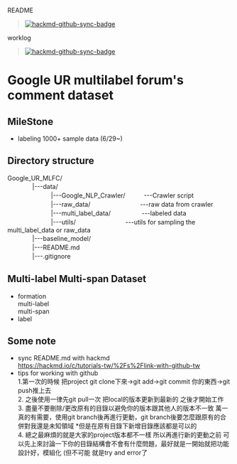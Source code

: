 README
>[![hackmd-github-sync-badge](https://hackmd.io/2qQKhR-hRq-62aXKv4n6cg/badge)](https://hackmd.io/2qQKhR-hRq-62aXKv4n6cg)  

worklog 
>[![hackmd-github-sync-badge](https://hackmd.io/TX6rpzlaSkuiE9k3Cu-vKQ/badge)](https://hackmd.io/TX6rpzlaSkuiE9k3Cu-vKQ)
# Google UR multilabel forum's comment dataset
## MileStone
* labeling 1000+ sample data (6/29~)
## Directory structure
Google_UR_MLFC/  
　　　　|---data/　  
　　　　　　　|---Google_NLP_Crawler/　　　---Crawler script   
　　　　　　　|---raw_data/　　　　　　　　---raw data from crawler   
　　　　　　　|---multi_label_data/　　　　　---labeled data   
　　　　　　　|---utils/　　　　　　　　---utils for sampling the multi_label_data or raw_data   
　　　　|---baseline_model/  
　　　　|---README.md  
　　　　|---.gitignore  
## Multi-label Multi-span Dataset
* formation  
 multi-label  
 multi-span
* label  

## Some note
* sync README.md with hackmd  
https://hackmd.io/c/tutorials-tw/%2Fs%2Flink-with-github-tw
* tips for working with github   
    1.第一次的時候 把project git clone下來->git add->git commit 你的東西->git push推上去   
    2. 之後使用一律先git pull一次 把local的版本更新到最新的 之後才開始工作   
    3. 盡量不要刪除/更改原有的目錄以避免你的版本跟其他人的版本不一致 萬一真的有需要，使用git branch後再進行更動，git branch後要怎麼跟原有的合併對我還是未知領域 *但是在原有目錄下新增目錄應該都是可以的   
    4. 總之最麻煩的就是大家的project版本都不一樣 所以再進行新的更動之前 可以先上來討論一下你的目錄結構會不會有什麼問題，最好就是一開始就把功能設計好，模組化 (但不可能 就是try and error了
